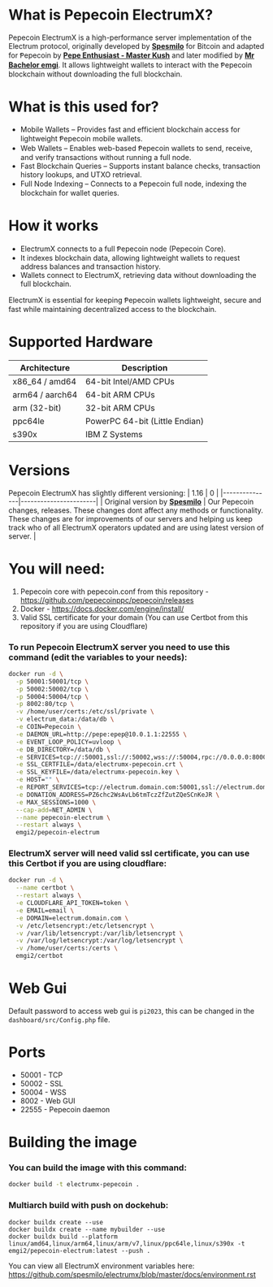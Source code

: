 # What is Pepecoin ElectrumX?
Pepecoin ElectrumX is a high-performance server implementation of the Electrum protocol, originally developed by **[Spesmilo](https://github.com/spesmilo)** for Bitcoin and adapted for Ᵽepecoin by **[Pepe Enthusiast - Master Kush](https://github.com/PepeEnthusiast)** and later modified by **[Mr Bachelor emgi](https://github.com/bachelor-emgi)**. It allows lightweight wallets to interact with the Ᵽepecoin blockchain without downloading the full blockchain.

# What is this used for?
- Mobile Wallets – Provides fast and efficient blockchain access for lightweight Ᵽepecoin mobile wallets.
- Web Wallets – Enables web-based Ᵽepecoin wallets to send, receive, and verify transactions without running a full node.
- Fast Blockchain Queries – Supports instant balance checks, transaction history lookups, and UTXO retrieval.
- Full Node Indexing – Connects to a Ᵽepecoin full node, indexing the blockchain for wallet queries.

# How it works
- ElectrumX connects to a full Ᵽepecoin node (Pepecoin Core).
- It indexes blockchain data, allowing lightweight wallets to request address balances and transaction history.
- Wallets connect to ElectrumX, retrieving data without downloading the full blockchain.

ElectrumX is essential for keeping Ᵽepecoin wallets lightweight, secure and fast while maintaining decentralized access to the blockchain.

# Supported Hardware

| Architecture   | Description           |
|---------------|-----------------------|
| x86_64 / amd64 | 64-bit Intel/AMD CPUs |
| arm64 / aarch64 | 64-bit ARM CPUs       |
| arm (32-bit)  | 32-bit ARM CPUs       |
| ppc64le       | PowerPC 64-bit (Little Endian) |
| s390x         | IBM Z Systems         |

# Versions
Pepecoin ElectrumX has slightly different versioning:
| 1.16           | 0 |
|---------------|-----------------------|
| Original version by **[Spesmilo](https://github.com/spesmilo)** | Our Pepecoin changes, releases. These changes dont affect any methods or functionality. These changes are for improvements of our servers and helping us keep track who of all ElectrumX operators updated and are using latest version of server. |

# You will need:
1. Pepecoin core with pepecoin.conf from this repository - https://github.com/pepecoinppc/pepecoin/releases
2. Docker - https://docs.docker.com/engine/install/
3. Valid SSL certificate for your domain (You can use Certbot from this repository if you are using Cloudflare)

### To run Pepecoin ElectrumX server you need to use this command (edit the variables to your needs):
```bash
docker run -d \
  -p 50001:50001/tcp \
  -p 50002:50002/tcp \
  -p 50004:50004/tcp \
  -p 8002:80/tcp \
  -v /home/user/certs:/etc/ssl/private \
  -v electrum_data:/data/db \
  -e COIN=Pepecoin \
  -e DAEMON_URL=http://pepe:epep@10.0.1.1:22555 \
  -e EVENT_LOOP_POLICY=uvloop \
  -e DB_DIRECTORY=/data/db \
  -e SERVICES=tcp://:50001,ssl://:50002,wss://:50004,rpc://0.0.0.0:8000 \
  -e SSL_CERTFILE=/data/electrumx-pepecoin.crt \
  -e SSL_KEYFILE=/data/electrumx-pepecoin.key \
  -e HOST="" \
  -e REPORT_SERVICES=tcp://electrum.domain.com:50001,ssl://electrum.domain.com:50002,wss://electrum.domain.com:50004 \
  -e DONATION_ADDRESS=PZ6chc2WsAvLb6tmTczZfZutZQeSCnKeJR \
  -e MAX_SESSIONS=1000 \
  --cap-add=NET_ADMIN \
  --name pepecoin-electrum \
  --restart always \
  emgi2/pepecoin-electrum
```
### ElectrumX server will need valid ssl certificate, you can use this Certbot if you are using cloudflare:
```bash
docker run -d \
  --name certbot \
  --restart always \
  -e CLOUDFLARE_API_TOKEN=token \
  -e EMAIL=email \
  -e DOMAIN=electrum.domain.com \
  -v /etc/letsencrypt:/etc/letsencrypt \
  -v /var/lib/letsencrypt:/var/lib/letsencrypt \
  -v /var/log/letsencrypt:/var/log/letsencrypt \
  -v /home/user/certs:/certs \
  emgi2/certbot
```

# Web Gui
Default password to access web gui is `pi2023`,  this can be changed in the `dashboard/src/Config.php` file.

# Ports
- 50001 - TCP
- 50002 - SSL
- 50004 - WSS
- 8002 - Web GUI
- 22555 - Pepecoin daemon

# Building the image
### You can build the image with this command:
```bash
docker build -t electrumx-pepecoin .
```
### Multiarch build with push on dockehub:
```bash:
docker buildx create --use
docker buildx create --name mybuilder --use
docker buildx build --platform linux/amd64,linux/arm64,linux/arm/v7,linux/ppc64le,linux/s390x -t emgi2/pepecoin-electrum:latest --push .
```
You can view all ElectrumX environment variables here: https://github.com/spesmilo/electrumx/blob/master/docs/environment.rst
